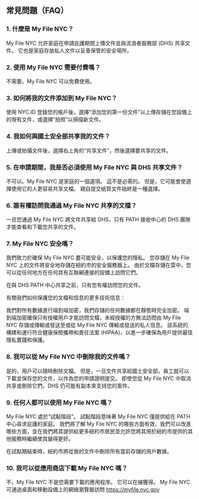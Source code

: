 ## 常見問題（FAQ）

### 1. 什麼是 My File NYC？

My File NYC 允許家庭在申請庇護期間上傳文件並與流浪者服務部 (DHS) 共享文件。 它也是家庭存放私人文件以妥善保管的安全場所。

### 2. 使用 My File NYC 需要付費嗎？

不需要。My File NYC 可以免費使用。

### 3. 如何將我的文件添加到 My File NYC？

使用 NYC.ID 登錄您的帳戶後，選擇“添加您的第一份文件”以上傳存儲在您設備上的現有文件，或選擇“拍照”以掃描新文件。

### 4. 我如何與國土安全部共享我的文件？

上傳或拍攝文件後，選擇右上角的“共享文件”，然後選擇要共享的文件。

### 5. 在申請期間，我是否必須使用 My File NYC 與 DHS 共享文件？

不可以。My File NYC 是家庭的一個選項。 這不是必需的。 但是，它可能會使選擇使用它的人更容易共享文檔。 親自提交紙質文件始終是一種選擇。

### 6. 誰有權訪問我通過 My File NYC 共享的文檔？

一旦您通過 My File NYC 將文件共享給 DHS，只有 PATH 接收中心的 DHS 團隊才能查看和下載您共享的文件。

### 7. My File NYC 安全嗎？

我們致力於確保 My File NYC 盡可能安全，以保護您的隱私。 您存儲在 My File NYC 上的文件將安全地存儲在紐約市的安全服務器上。 由於文檔存儲在雲中，您可以從任何地方在任何具有互聯網連接的設備上訪問它們。

在與 DHS PATH 中心共享之前，只有您有權訪問您的文件。

有關我們如何保護您的文檔和信息的更多技術信息：

我們對所有數據進行端到端加密，我們存儲的任何數據都在靜態時完全加密。 端到端加密確保只有授權用戶才能訪問文檔，未經授權的方無法訪問由 My File NYC 存儲或傳輸或發送至或從 My File NYC 傳輸或發送的私人信息。 該系統的構建和運行符合健康保險攜帶和責任法案 (HIPAA)，以進一步確保為用戶提供最佳隱私實踐和保護。

### 8. 我可以從 My File NYC 中刪除我的文件嗎？

是的，用戶可以隨時刪除文檔。 但是，一旦文件共享給國土安全部，員工就可以下載並保存您的文件，以作為您的申請證明提交。 即使您從 My File NYC 中取消共享或刪除它們，DHS 仍可能有副本來支持您的案件。

### 9. 任何人都可以使用 My File NYC 嗎？

My File NYC 處於“試點階段”。 試點階段意味著 My File NYC 僅提供給在 PATH 中心尋求庇護的家庭。 我們將了解 My File NYC 的哪些方面有效，我們可以改進哪些方面，並在我們將其提供給更多紐約市居民並允許您將其用於紐約市提供的其他服務時繼續使其變得更好。

在試點期結束時，紐約市將從我的文件中刪除所有當前存儲的用戶數據。

### 10. 我可以從應用商店下載 My File NYC 嗎？

不，My File NYC 不是您需要下載的應用程序。 它可以在線獲得。 My File NYC 可通過桌面和移動設備上的網絡瀏覽器訪問 <a href="https://myfile.nyc.gov" target="_blank">https://myfile.nyc.gov</a>
